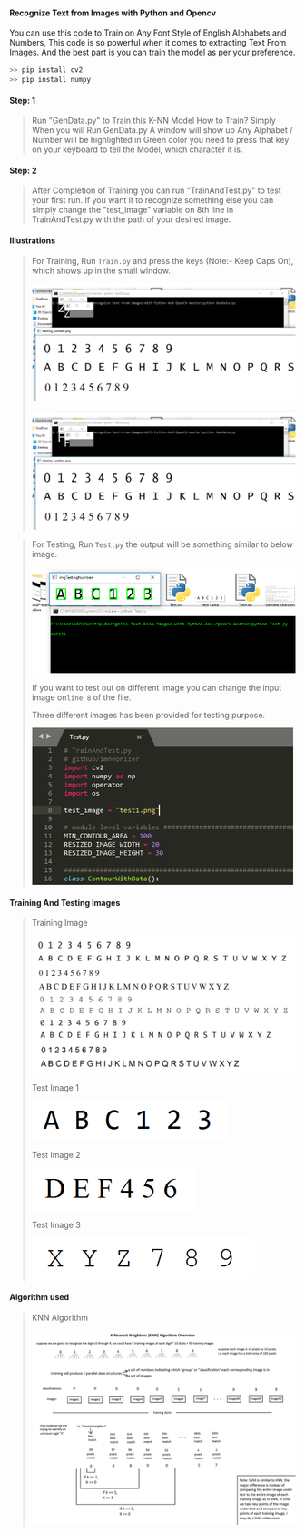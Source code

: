 #### Recognize Text from Images with Python and Opencv

You can use this code to Train on Any Font Style of English Alphabets and Numbers, This code is so powerful when it comes to extracting Text From Images. And the best part is you can train the model as per your preference.

````python
>> pip install cv2
>> pip install numpy
````

#### Step: 1

>Run "GenData.py" to Train this K-NN Model
>How to Train?
>Simply When you will Run GenData.py A window will show up Any Alphabet / Number will be highlighted in Green color you need to press that key on your keyboard to tell the Model, which character it is.

#### Step: 2

>After Completion of Training you can run "TrainAndTest.py" to test your first run.
>If you want it to recognize something else you can simply change the "test_image" variable on 8th line in TrainAndTest.py with the path of your desired image.

#### Illustrations

> For Training, Run ``Train.py`` and press the keys (Note:- Keep Caps On), which shows up in the small window.
>
> ![](DocsAndPresentation/train_input_1.png)
>
> ![](DocsAndPresentation/train_input_2.png)



> For Testing, Run ``Test.py`` the output will be something similar to below image.
>
> ![overview](DocsAndPresentation/test_output_1.png)
>
> 
>
> If you want to test out on different image you can change the input image on`` line 8 `` of the file.
>
> Three different images has been provided for testing purpose.
>
> ![overview](DocsAndPresentation/code.png)



#### Training And Testing Images

> Training Image
>
> ![](training_chars.png)
>
> Test Image 1
>
> ![](test1.png)
>
> Test Image 2
>
> ![](test2.png)
>
> Test Image 3
>
> ![](test3.png)

#### Algorithm used

> KNN Algorithm
>
> ![overview](DocsAndPresentation/KNN_Overview.png)